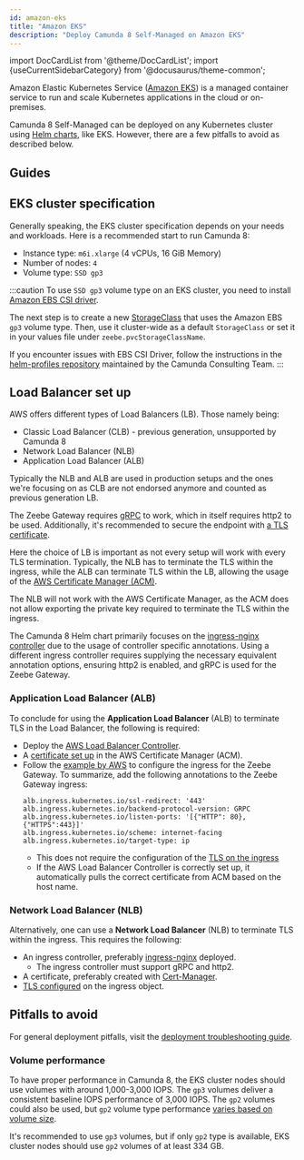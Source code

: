 ```yaml
---
id: amazon-eks
title: "Amazon EKS"
description: "Deploy Camunda 8 Self-Managed on Amazon EKS"
---
```


import DocCardList from '@theme/DocCardList';
import {useCurrentSidebarCategory} from '@docusaurus/theme-common';

Amazon Elastic Kubernetes Service ([Amazon EKS](https://aws.amazon.com/eks/)) is a managed
container service to run and scale Kubernetes applications in the cloud or on-premises.

Camunda 8 Self-Managed can be deployed on any Kubernetes cluster using [Helm charts](/self-managed/setup/install.md), like EKS. However, there are a few pitfalls to avoid as described below.

## Guides

<DocCardList queryString items={useCurrentSidebarCategory().items}/>

## EKS cluster specification

Generally speaking, the EKS cluster specification depends on your needs and workloads.
Here is a recommended start to run Camunda 8:

- Instance type: `m6i.xlarge` (4 vCPUs, 16 GiB Memory)
- Number of nodes: `4`
- Volume type: `SSD gp3`

:::caution
To use `SSD gp3` volume type on an EKS cluster, you need to install
[Amazon EBS CSI driver](https://docs.aws.amazon.com/eks/latest/userguide/ebs-csi.html).

The next step is to create a new
[StorageClass](https://docs.aws.amazon.com/eks/latest/userguide/storage-classes.html)
that uses the Amazon EBS `gp3` volume type. Then, use it cluster-wide as a default
`StorageClass` or set it in your values file under `zeebe.pvcStorageClassName`.

If you encounter issues with EBS CSI Driver, follow the instructions in the [helm-profiles repository](https://github.com/camunda-community-hub/camunda-8-helm-profiles/blob/main/aws/README.md#ebs-csi-driver-addon) maintained by the Camunda Consulting Team.
:::

## Load Balancer set up

AWS offers different types of Load Balancers (LB). Those namely being:

- Classic Load Balancer (CLB) - previous generation, unsupported by Camunda 8
- Network Load Balancer (NLB)
- Application Load Balancer (ALB)

Typically the NLB and ALB are used in production setups and the ones we're focusing on as CLB are not endorsed anymore and counted as previous generation LB.

The Zeebe Gateway requires [gRPC](https://grpc.io/) to work, which in itself requires http2 to be used. Additionally, it's recommended to secure the endpoint with [a TLS certificate](https://aws.amazon.com/what-is/ssl-certificate/).

Here the choice of LB is important as not every setup will work with every TLS termination. Typically, the NLB has to terminate the TLS within the ingress, while the ALB can terminate TLS within the LB, allowing the usage of the [AWS Certificate Manager (ACM)](https://aws.amazon.com/certificate-manager/).

The NLB will not work with the AWS Certificate Manager, as the ACM does not allow exporting the private key required to terminate the TLS within the ingress.

The Camunda 8 Helm chart primarily focuses on the [ingress-nginx controller](https://github.com/kubernetes/ingress-nginx) due to the usage of controller specific annotations. Using a different ingress controller requires supplying the necessary equivalent annotation options, ensuring http2 is enabled, and gRPC is used for the Zeebe Gateway.

### Application Load Balancer (ALB)

To conclude for using the **Application Load Balancer** (ALB) to terminate TLS in the Load Balancer, the following is required:

- Deploy the [AWS Load Balancer Controller](https://kubernetes-sigs.github.io/aws-load-balancer-controller/).
- A [certificate set up](https://docs.aws.amazon.com/acm/latest/userguide/gs-acm-request-public.html) in the AWS Certificate Manager (ACM).
- Follow the [example by AWS](https://github.com/kubernetes-sigs/aws-load-balancer-controller/blob/main/docs/examples/grpc_server.md) to configure the ingress for the Zeebe Gateway. To summarize, add the following annotations to the Zeebe Gateway ingress:
  ```shell
  alb.ingress.kubernetes.io/ssl-redirect: '443'
  alb.ingress.kubernetes.io/backend-protocol-version: GRPC
  alb.ingress.kubernetes.io/listen-ports: '[{"HTTP": 80}, {"HTTPS":443}]'
  alb.ingress.kubernetes.io/scheme: internet-facing
  alb.ingress.kubernetes.io/target-type: ip
  ```
  - This does not require the configuration of the [TLS on the ingress](https://kubernetes.io/docs/concepts/services-networking/ingress/#tls)
  - If the AWS Load Balancer Controller is correctly set up, it automatically pulls the correct certificate from ACM based on the host name.

### Network Load Balancer (NLB)

Alternatively, one can use a **Network Load Balancer** (NLB) to terminate TLS within the ingress. This requires the following:

- An ingress controller, preferably [ingress-nginx](https://github.com/kubernetes/ingress-nginx) deployed.
  - The ingress controller must support gRPC and http2.
- A certificate, preferably created with [Cert-Manager](https://cert-manager.io/).
- [TLS configured](https://kubernetes.io/docs/concepts/services-networking/ingress/#tls) on the ingress object.

## Pitfalls to avoid

For general deployment pitfalls, visit the [deployment troubleshooting guide](/self-managed/operational-guides/troubleshooting/troubleshooting.md).

### Volume performance

To have proper performance in Camunda 8, the EKS cluster nodes should use volumes
with around 1,000-3,000 IOPS. The `gp3` volumes deliver a consistent baseline IOPS performance
of 3,000 IOPS. The `gp2` volumes could also be used, but `gp2` volume type performance
[varies based on volume size](https://docs.aws.amazon.com/AWSEC2/latest/UserGuide/general-purpose.html#gp2-performance).

It's recommended to use `gp3` volumes, but if only `gp2` type is available, EKS cluster nodes
should use `gp2` volumes of at least 334 GB.

